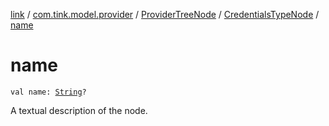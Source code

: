 [link](../../../index.md) / [com.tink.model.provider](../../index.md) / [ProviderTreeNode](../index.md) / [CredentialsTypeNode](index.md) / [name](./name.md)

# name

`val name: `[`String`](https://kotlinlang.org/api/latest/jvm/stdlib/kotlin/-string/index.html)`?`

A textual description of the node.

